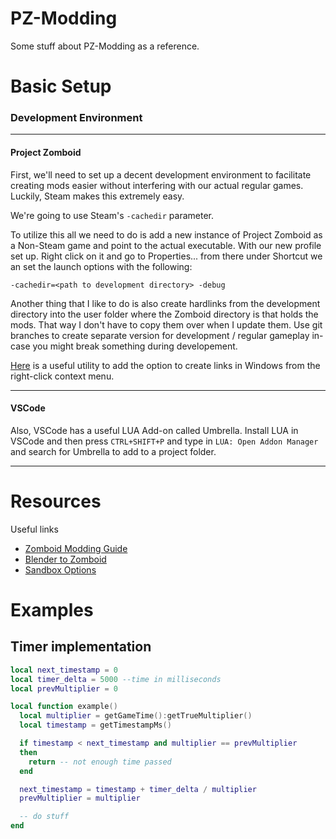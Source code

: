 # PZ-Modding
Some stuff about PZ-Modding as a reference.

# Basic Setup

### Development Environment
---
#### Project Zomboid

First, we'll need to set up a decent development environment to facilitate creating mods easier without interfering with our actual regular games.
Luckily, Steam makes this extremely easy.

We're going to use Steam's `-cachedir` parameter.

To utilize this all we need to do is add a new instance of Project Zomboid as a Non-Steam game and point to the actual executable.
With our new profile set up. Right click on it and go to Properties... from there under Shortcut we an set the launch options with the following:

```-cachedir=<path to development directory> -debug```

Another thing that I like to do is also create hardlinks from the development directory into the user folder where the Zomboid directory is that holds the mods.
That way I don't have to copy them over when I update them. Use git branches to create separate version for development / regular gameplay in-case you might break something during developement.

[Here](https://schinagl.priv.at/nt/hardlinkshellext/linkshellextension.html) is a useful utility to add the option to create links in Windows from the right-click context menu.

---
#### VSCode

Also, VSCode has a useful LUA Add-on called Umbrella.
Install LUA in VSCode and then press `CTRL+SHIFT+P` and type in `LUA: Open Addon Manager` and search for Umbrella to add to a project folder.

---
# Resources

Useful links

- [Zomboid Modding Guide](https://github.com/FWolfe/Zomboid-Modding-Guide)
- [Blender to Zomboid](https://theindiestone.com/forums/index.php?/topic/37647-the-one-stop-shop-for-3d-modeling-from-blender-to-zomboid/)
- [Sandbox Options](https://github.com/demiurgeQuantified/PZModdingGuides/blob/main/guides/SandboxOptions.md)

# Examples

Timer implementation
---
```lua
local next_timestamp = 0
local timer_delta = 5000 --time in milliseconds
local prevMultiplier = 0

local function example()
  local multiplier = getGameTime():getTrueMultiplier()
  local timestamp = getTimestampMs()

  if timestamp < next_timestamp and multiplier == prevMultiplier
  then
    return -- not enough time passed
  end

  next_timestamp = timestamp + timer_delta / multiplier
  prevMultiplier = multiplier

  -- do stuff
end
```
